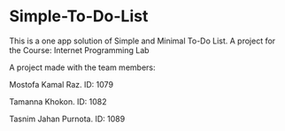 # Simple-To-Do-List
This is a one app solution of Simple and Minimal To-Do List. A project for the Course: Internet Programming Lab



A project made with the team members:

Mostofa Kamal Raz. ID: 1079

Tamanna Khokon. ID: 1082

Tasnim Jahan Purnota. ID: 1089
